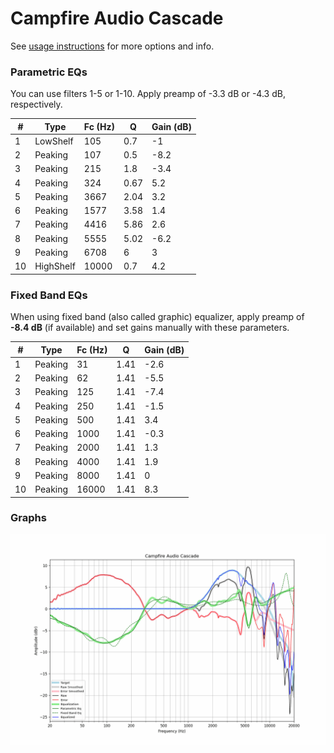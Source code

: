 # Campfire Audio Cascade
See [usage instructions](https://github.com/jaakkopasanen/AutoEq#usage) for more options and info.

### Parametric EQs
You can use filters 1-5 or 1-10. Apply preamp of -3.3 dB or -4.3 dB, respectively.

|   # | Type      |   Fc (Hz) |    Q |   Gain (dB) |
|-----|-----------|-----------|------|-------------|
|   1 | LowShelf  |       105 | 0.7  |        -1   |
|   2 | Peaking   |       107 | 0.5  |        -8.2 |
|   3 | Peaking   |       215 | 1.8  |        -3.4 |
|   4 | Peaking   |       324 | 0.67 |         5.2 |
|   5 | Peaking   |      3667 | 2.04 |         3.2 |
|   6 | Peaking   |      1577 | 3.58 |         1.4 |
|   7 | Peaking   |      4416 | 5.86 |         2.6 |
|   8 | Peaking   |      5555 | 5.02 |        -6.2 |
|   9 | Peaking   |      6708 | 6    |         3   |
|  10 | HighShelf |     10000 | 0.7  |         4.2 |

### Fixed Band EQs
When using fixed band (also called graphic) equalizer, apply preamp of **-8.4 dB** (if available) and set gains manually with these parameters.

|   # | Type    |   Fc (Hz) |    Q |   Gain (dB) |
|-----|---------|-----------|------|-------------|
|   1 | Peaking |        31 | 1.41 |        -2.6 |
|   2 | Peaking |        62 | 1.41 |        -5.5 |
|   3 | Peaking |       125 | 1.41 |        -7.4 |
|   4 | Peaking |       250 | 1.41 |        -1.5 |
|   5 | Peaking |       500 | 1.41 |         3.4 |
|   6 | Peaking |      1000 | 1.41 |        -0.3 |
|   7 | Peaking |      2000 | 1.41 |         1.3 |
|   8 | Peaking |      4000 | 1.41 |         1.9 |
|   9 | Peaking |      8000 | 1.41 |         0   |
|  10 | Peaking |     16000 | 1.41 |         8.3 |

### Graphs
![](./Campfire%20Audio%20Cascade.png)

